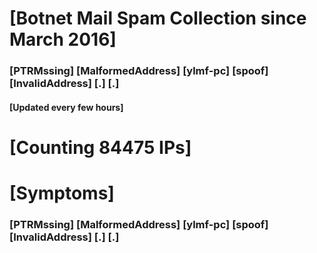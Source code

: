 # [Botnet Mail Spam Collection since March 2016]
### [PTRMssing] [MalformedAddress] [ylmf-pc] [spoof] [InvalidAddress] [.] [.]
#### [Updated every few hours]

# [Counting 84475 IPs]

# [Symptoms] 
###   [PTRMssing] [MalformedAddress] [ylmf-pc] [spoof] [InvalidAddress] [.] [.]
